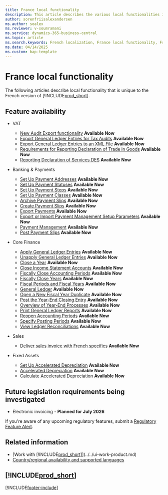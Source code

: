 ```yaml
---
title: France local functionality
description: This article describes the various local functionalities in the French version of Business Central.
author: sorenfriisalexandersen
ms.author: soalex
ms.reviewer: v-soumramani
ms.service: dynamics-365-business-central
ms.topic: article
ms.search.keywords: French localization, France local functionality, French version
ms.date: 04/14/2025
ms.custom: bap-template
---
```


# France local functionality

The following articles describe local functionality that is unique to the French version of [!INCLUDE[prod_short](../../includes/prod_short.md)].  

## Feature availability

- VAT
  - [New Audit Export functionality](export-french-audit-file.md) **Available Now**
  - [Export General Ledger Entries for Tax Audits](how-to-export-general-ledger-entries-for-tax-audits.md) **Available Now**
  - [Export General Ledger Entries to an XML File](how-to-export-general-ledger-entries-to-an-xml-file.md) **Available Now**
  - [Requirements for Reporting Declaration of Trade in Goods](requirements-for-reporting-declaration-of-trade-in-goods.md) **Available Now**
  - [Reporting Declaration of Services DES](../../finance-how-setup-use-service-declaration.md) **Available Now**

- Banking & Payments
  - [Set Up Payment Addresses](how-to-set-up-payment-addresses.md) **Available Now**
  - [Set Up Payment Statuses](/dynamics365/business-central/LocalFunctionality/France/how-to-set-up-payment-classes#to-set-up-payment-statuses-for-a-payment-class) **Available Now**
  - [Set Up Payment Steps](/dynamics365/business-central/LocalFunctionality/France/how-to-set-up-payment-classes#to-set-up-payment-steps-for-a-payment-class) **Available Now**
  - [Set Up Payment Classes](how-to-set-up-payment-classes.md#steps-to-set-up-a-payment-class) **Available Now**
  - [Archive Payment Slips](how-to-archive-payment-slips.md) **Available Now**
  - [Create Payment Slips](how-to-create-payment-slips.md) **Available Now**
  - [Export Payments](how-to-export-payments.md) **Available Now**
  - [Export or Import Payment Management Setup Parameters](how-to-export-or-import-payment-management-setup-parameters.md) **Available Now**
  - [Payment Management](payment-management.md) **Available Now**
  - [Post Payment Slips](how-to-post-payment-slips.md) **Available Now**

- Core Finance
  - [Apply General Ledger Entries](how-to-apply-general-ledger-entries.md) **Available Now**
  - [Unapply General Ledger Entries](how-to-unapply-general-ledger-entries.md) **Available Now**
  - [Close a Year](how-to-close-years.md) **Available Now**
  - [Close Income Statement Accounts](how-to-close-income-statement-accounts.md) **Available Now**
  - [Fiscally Close Accounting Periods](how-to-fiscally-close-accounting-periods.md) **Available Now**
  - [Fiscally Close Years](how-to-fiscally-close-years.md) **Available Now**
  - [Fiscal Periods and Fiscal Years](fiscal-periods-and-fiscal-years.md) **Available Now**
  - [General Ledger](general-ledger.md) **Available Now**
  - [Open a New Fiscal Year Duplicate](how-to-open-a-new-fiscal-year-duplicate.md) **Available Now**
  - [Post the Year-End Closing Entry](how-to-post-the-year-end-closing-entry.md) **Available Now**
  - [Overview of Year-End Processes](year-end-processes-overview.md) **Available Now**
  - [Print General Ledger Reports](how-to-print-general-ledger-reports.md) **Available Now**
  - [Reopen Accounting Periods](how-to-reopen-accounting-periods.md) **Available Now**
  - [Specify Posting Periods](how-to-specify-posting-periods.md) **Available Now**
  - [View Ledger Reconciliations](how-to-view-ledger-reconciliations.md) **Available Now**

- Sales
  - [Deliver sales invoice with French specifics](finance-sales-invoice-specifics.md) **Available Now**

- Fixed Assets
  - [Set Up Accelerated Depreciation](how-to-set-up-accelerated-depreciation.md) **Available Now**
  - [Accelerated Depreciation](accelerated-depreciation.md) **Available Now**
  - [Calculate Accelerated Depreciation](how-to-calculate-accelerated-depreciation.md) **Available Now**

## Future legislation requirements being investigated

- Electronic invoicing - **Planned for July 2026**

If you're aware of any upcoming regulatory features, submit a [Regulatory Feature Alert](https://forms.office.com/pages/responsepage.aspx?id=v4j5cvGGr0GRqy180BHbRwkeauYiJKZOpJ0CtKuVmJlURURaMlQ4Rk05UFY4NkVEOTA0MUU5WThXSC4u).  

## Related information

- [Work with [!INCLUDE[prod_short](../../includes/prod_short.md)]](../../ui-work-product.md)
- [Country/regional availability and supported languages](/dynamics365/business-central/dev-itpro/compliance/apptest-countries-and-translations)

## [!INCLUDE[prod_short](../../includes/free_trial_md.md)]  

[!INCLUDE[footer-include](../../includes/footer-banner.md)]
